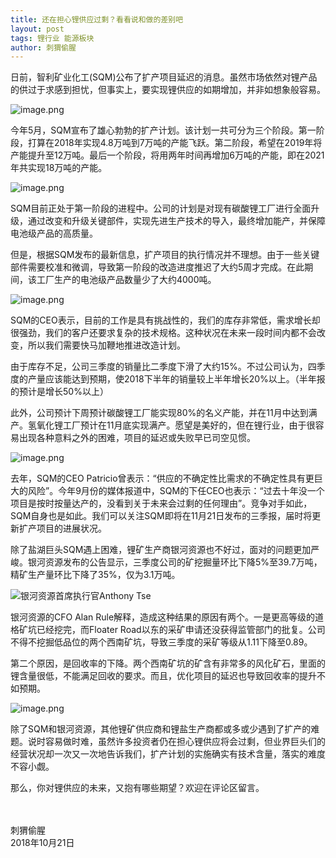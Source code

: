 ```yaml
---
title: 还在担心锂供应过剩？看看说和做的差别吧
layout: post
tags: 锂行业 能源板块
author: 刺猬偷腥
---
```

日前，智利矿业化工(SQM)公布了扩产项目延迟的消息。虽然市场依然对锂产品的供过于求感到担忧，但事实上，要实现锂供应的如期增加，并非如想象般容易。

![image.png](https://upload-images.jianshu.io/upload_images/8031739-2303174fc55f5ab0.png?imageMogr2/auto-orient/strip%7CimageView2/2/w/1240)


今年5月，SQM宣布了雄心勃勃的扩产计划。该计划一共可分为三个阶段。第一阶段，打算在2018年实现4.8万吨到7万吨的产能飞跃。第二阶段，希望在2019年将产能提升至12万吨。最后一个阶段，将用两年时间再增加6万吨的产能，即在2021年共实现18万吨的产能。

![image.png](https://upload-images.jianshu.io/upload_images/8031739-ec3fccbca4e1d7eb.png?imageMogr2/auto-orient/strip%7CimageView2/2/w/1240)


SQM目前正处于第一阶段的进程中。公司的计划是对现有碳酸锂工厂进行全面升级，通过改变和升级关键部件，实现先进生产技术的导入，最终增加能产，并保障电池级产品的高质量。

但是，根据SQM发布的最新信息，扩产项目的执行情况并不理想。由于一些关键部件需要校准和微调，导致第一阶段的改造进度推迟了大约5周才完成。在此期间，该工厂生产的电池级产品数量少了大约4000吨。

![image.png](https://upload-images.jianshu.io/upload_images/8031739-d8dc917de9f1ebdf.png?imageMogr2/auto-orient/strip%7CimageView2/2/w/1240)


SQM的CEO表示，目前的工作是具有挑战性的，我们的库存非常低，需求增长却很强劲，我们的客户还要求复杂的技术规格。这种状况在未来一段时间内都不会改变，所以我们需要快马加鞭地推进改造计划。

由于库存不足，公司三季度的销量比二季度下滑了大约15%。不过公司认为，四季度的产量应该能达到预期，使2018下半年的销量较上半年增长20%以上。（半年报的预计是增长50%以上）

此外，公司预计下周预计碳酸锂工厂能实现80%的名义产能，并在11月中达到满产。氢氧化锂工厂预计在11月底实现满产。愿望是美好的，但在锂行业，由于很容易出现各种意料之外的困难，项目的延迟或失败早已司空见惯。

![image.png](https://upload-images.jianshu.io/upload_images/8031739-87fb4ce0a3d3fe63.png?imageMogr2/auto-orient/strip%7CimageView2/2/w/1240)


去年，SQM的CEO Patricio曾表示：“供应的不确定性比需求的不确定性具有更巨大的风险”。今年9月份的媒体报道中，SQM的下任CEO也表示：“过去十年没一个项目是按时按量达产的，没看到关于未来会过剩的任何理由”。竞争对手如此，SQM自身也是如此。我们可以关注SQM即将在11月21日发布的三季报，届时将更新扩产项目的进展状况。

除了盐湖巨头SQM遇上困难，锂矿生产商银河资源也不好过，面对的问题更加严峻。银河资源发布的公告显示，三季度公司的矿挖掘量环比下降5%至39.7万吨，精矿生产量环比下降了35%，仅为3.1万吨。

![银河资源首席执行官Anthony Tse](https://upload-images.jianshu.io/upload_images/8031739-449834cfd659e668.png?imageMogr2/auto-orient/strip%7CimageView2/2/w/1240)




银河资源的CFO Alan Rule解释，造成这种结果的原因有两个。一是更高等级的道格矿坑已经挖完，而Floater Road以东的采矿申请还没获得监管部门的批复。公司不得不挖掘低品位的两个西南矿坑，导致三季度的采矿等级从1.11下降至0.89。

第二个原因，是回收率的下降。两个西南矿坑的矿含有非常多的风化矿石，里面的锂含量很低，不能满足回收的要求。而且，优化项目的延迟也导致回收率的提升不如预期。

![image.png](https://upload-images.jianshu.io/upload_images/8031739-8344820db091e22e.png?imageMogr2/auto-orient/strip%7CimageView2/2/w/1240)


除了SQM和银河资源，其他锂矿供应商和锂盐生产商都或多或少遇到了扩产的难题。说时容易做时难，虽然许多投资者仍在担心锂供应将会过剩，但业界巨头们的经营状况却一次又一次地告诉我们，扩产计划的实施确实有技术含量，落实的难度不容小觑。

那么，你对锂供应的未来，又抱有哪些期望？欢迎在评论区留言。


<br><br>
刺猬偷腥<br>
2018年10月21日